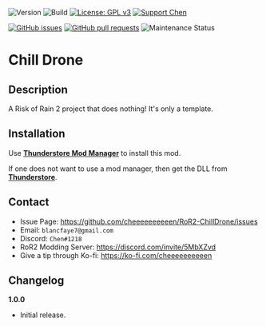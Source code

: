 ![Version](https://img.shields.io/badge/Version-1.0.0-orange)
![Build](https://github.com/cheeeeeeeeeen/RoR2-ChillDrone/workflows/Build/badge.svg)
[![License: GPL v3](https://img.shields.io/badge/License-GPLv3-blue.svg)](https://www.gnu.org/licenses/gpl-3.0)
[![Support Chen](https://img.shields.io/badge/Support-Chen-ff69b4)](https://ko-fi.com/cheeeeeeeeeen)

[![GitHub issues](https://img.shields.io/github/issues/cheeeeeeeeeen/RoR2-ChillDrone)](https://github.com/cheeeeeeeeeen/RoR2-ChillDrone/issues)
[![GitHub pull requests](https://img.shields.io/github/issues-pr/cheeeeeeeeeen/RoR2-ChillDrone)](https://github.com/cheeeeeeeeeen/RoR2-ChillDrone/pulls)
![Maintenance Status](https://img.shields.io/badge/Maintainance-Active-brightgreen)

# Chill Drone

## Description

A Risk of Rain 2 project that does nothing! It's only a template.

## Installation

Use **[Thunderstore Mod Manager](https://www.overwolf.com/app/Thunderstore-Thunderstore_Mod_Manager)** to install this mod.

If one does not want to use a mod manager, then get the DLL from **[Thunderstore](https://thunderstore.io/package/Chen/ChillDrone/)**.

## Contact
- Issue Page: https://github.com/cheeeeeeeeeen/RoR2-ChillDrone/issues
- Email: `blancfaye7@gmail.com`
- Discord: `Chen#1218`
- RoR2 Modding Server: https://discord.com/invite/5MbXZvd
- Give a tip through Ko-fi: https://ko-fi.com/cheeeeeeeeeen

## Changelog

**1.0.0**
- Initial release.